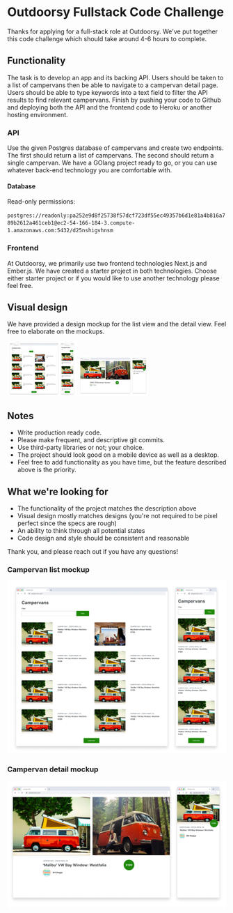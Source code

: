 # Outdoorsy Fullstack Code Challenge

Thanks for applying for a full-stack role at Outdoorsy. We've put together this code challenge which should take around 4-6 hours to complete.

## Functionality
The task is to develop an app and its backing API.  Users should be taken to a list of campervans then be able to navigate to a campervan detail page. Users should be able to type keywords into a text field to filter the API results to find relevant campervans. Finish by pushing your code to Github and deploying both the API and the frontend code to Heroku or another hosting environment.

### API
Use the given Postgres database of campervans and create two endpoints. The first should return a list of campervans. The second should return a single campervan. We have a GOlang project ready to go, or you can use whatever back-end technology you are comfortable with.

#### Database

Read-only permissions:

`postgres://readonly:pa252e9d8f25738f57dcf723df55ec49357b6d1e81a4b816a789b2612a461ceb1@ec2-54-166-184-3.compute-1.amazonaws.com:5432/d25nshigvhnsm`

### Frontend
At Outdoorsy, we primarily use two frontend technologies Next.js and Ember.js. We have created a starter project in both technologies. Choose either starter project or if you would like to use another technology please feel free.

## Visual design
We have provided a design mockup for the list view and the detail view. Feel free to elaborate on the mockups.

![files/visual-designs/list-view.jpg](./files/visual-designs/list-view-sm.jpg)
![files/visual-designs/detail-view.jpg](./files/visual-designs/detail-view-sm.jpg)

## Notes
- Write production ready code.
- Please make frequent, and descriptive git commits.
- Use third-party libraries or not; your choice.
- The project should look good on a mobile device as well as a desktop.
- Feel free to add functionality as you have time, but the feature described above is the priority.

## What we're looking for
- The functionality of the project matches the description above
- Visual design mostly matches designs (you're not required to be pixel perfect since the specs are rough)
- An ability to think through all potential states
- Code design and style should be consistent and reasonable


Thank you, and please reach out if you have any questions!

### Campervan list mockup
![files/visual-designs/list-view-sm.jpg](./files/visual-designs/list-view.jpg)

### Campervan detail mockup
![files/visual-designs/detail-view-sm.jpg](./files/visual-designs/detail-view.jpg)
